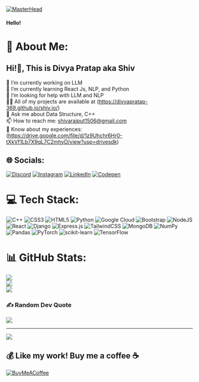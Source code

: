 [![MasterHead](https://user-images.githubusercontent.com/58959408/232639433-cb0aea21-66f0-4508-a771-85e2089c5a87.gif)](https://https://divyapratap-369.github.io/)
#### Hello! </devs> 
# 💫 About Me:
## Hi!👋, This is Divya Pratap aka Shiv
 🔭 I’m currently working on LLM<br> 🌱 I’m currently learning React Js, NLP, and Python<br> 🤝 I’m looking for help with LLM and NLP<br> 👨‍💻 All of my projects are available at (https://divyapratap-369.github.io/shiv.io/)<br> 💬 Ask me about Data Structure, C++<br> 📫 How to reach me: shivarajput1506@gmail.com<br> 📄 Know about my experiences: (https://drive.google.com/file/d/1z9Uhchr6Hr0-tXkVf1Lb7X9qL7C2mhyD/view?usp=drivesdk)<br>


## 🌐 Socials:
[![Discord](https://img.shields.io/badge/Discord-%237289DA.svg?logo=discord&logoColor=white)](https://discord.gg/shiva#5483) [![Instagram](https://img.shields.io/badge/Instagram-%23E4405F.svg?logo=Instagram&logoColor=white)](https://instagram.com/__shiv_thakur) [![LinkedIn](https://img.shields.io/badge/LinkedIn-%230077B5.svg?logo=linkedin&logoColor=white)](https://linkedin.com/in/divya-pratap-singh-58a8851b8/) [![Codepen](https://img.shields.io/badge/Codepen-000000?style=for-the-badge&logo=codepen&logoColor=white)](https://codepen.io/Divyapratap-369) 

# 💻 Tech Stack:
![C++](https://img.shields.io/badge/c++-%2300599C.svg?style=for-the-badge&logo=c%2B%2B&logoColor=white) ![CSS3](https://img.shields.io/badge/css3-%231572B6.svg?style=for-the-badge&logo=css3&logoColor=white) ![HTML5](https://img.shields.io/badge/html5-%23E34F26.svg?style=for-the-badge&logo=html5&logoColor=white) ![Python](https://img.shields.io/badge/python-3670A0?style=for-the-badge&logo=python&logoColor=ffdd54) ![Google Cloud](https://img.shields.io/badge/Google%20Cloud-%234285F4.svg?style=for-the-badge&logo=google-cloud&logoColor=white) ![Bootstrap](https://img.shields.io/badge/bootstrap-%23563D7C.svg?style=for-the-badge&logo=bootstrap&logoColor=white) ![NodeJS](https://img.shields.io/badge/node.js-6DA55F?style=for-the-badge&logo=node.js&logoColor=white) ![React](https://img.shields.io/badge/react-%2320232a.svg?style=for-the-badge&logo=react&logoColor=%2361DAFB) ![Django](https://img.shields.io/badge/django-%23092E20.svg?style=for-the-badge&logo=django&logoColor=white) ![Express.js](https://img.shields.io/badge/express.js-%23404d59.svg?style=for-the-badge&logo=express&logoColor=%2361DAFB) ![TailwindCSS](https://img.shields.io/badge/tailwindcss-%2338B2AC.svg?style=for-the-badge&logo=tailwind-css&logoColor=white) ![MongoDB](https://img.shields.io/badge/MongoDB-%234ea94b.svg?style=for-the-badge&logo=mongodb&logoColor=white) ![NumPy](https://img.shields.io/badge/numpy-%23013243.svg?style=for-the-badge&logo=numpy&logoColor=white) ![Pandas](https://img.shields.io/badge/pandas-%23150458.svg?style=for-the-badge&logo=pandas&logoColor=white) ![PyTorch](https://img.shields.io/badge/PyTorch-%23EE4C2C.svg?style=for-the-badge&logo=PyTorch&logoColor=white) ![scikit-learn](https://img.shields.io/badge/scikit--learn-%23F7931E.svg?style=for-the-badge&logo=scikit-learn&logoColor=white) ![TensorFlow](https://img.shields.io/badge/TensorFlow-%23FF6F00.svg?style=for-the-badge&logo=TensorFlow&logoColor=white)
# 📊 GitHub Stats:
![](https://github-readme-stats.vercel.app/api?username=Divyapratap-369&theme=dark&hide_border=false&include_all_commits=false&count_private=false)<br/>
![](https://github-readme-streak-stats.herokuapp.com/?user=Divyapratap-369&theme=dark&hide_border=false)<br/>
![](https://github-readme-stats.vercel.app/api/top-langs/?username=Divyapratap-369&theme=dark&hide_border=false&include_all_commits=false&count_private=false&layout=compact)

### ✍️ Random Dev Quote
![](https://quotes-github-readme.vercel.app/api?type=horizontal&theme=radical)

---
[![](https://visitcount.itsvg.in/api?id=Divyapratap-369&icon=0&color=0)](https://visitcount.itsvg.in)

  ## 💰 Like my work! Buy me a coffee ☕
  [![BuyMeACoffee](https://img.shields.io/badge/Buy%20Me%20a%20Coffee-ffdd00?style=for-the-badge&logo=buy-me-a-coffee&logoColor=black)](https://buymeacoffee.com/shivarajput) 

  
<!-- Proudly created with GPRM ( https://gprm.itsvg.in ) -->
